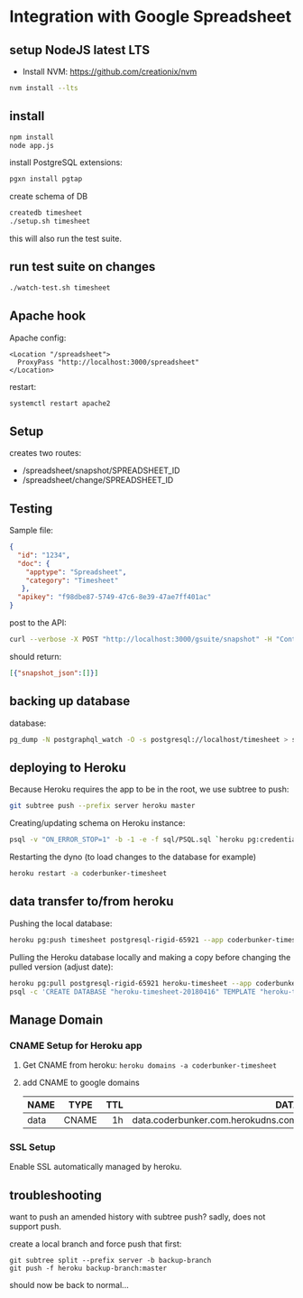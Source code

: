 # Integration with Google Spreadsheet

## setup NodeJS latest LTS

* Install NVM: https://github.com/creationix/nvm

```bash
nvm install --lts
```

## install

```bash
npm install
node app.js
```

install PostgreSQL extensions:

```bash
pgxn install pgtap
```
create schema of DB

```bash
createdb timesheet
./setup.sh timesheet
```

this will also run the test suite.

## run test suite on changes

```bash
./watch-test.sh timesheet
```

## Apache hook

Apache config:

```text
<Location "/spreadsheet">
  ProxyPass "http://localhost:3000/spreadsheet"
</Location>
```

restart:

```bash
systemctl restart apache2
```

## Setup

creates two routes:

* /spreadsheet/snapshot/SPREADSHEET_ID
* /spreadsheet/change/SPREADSHEET_ID

## Testing

Sample file:

```JSON
{
  "id": "1234",
  "doc": {
    "apptype": "Spreadsheet",
    "category": "Timesheet"
   },
  "apikey": "f98dbe87-5749-47c6-8e39-47ae7ff401ac"
}
```

post to the API:

```bash
curl --verbose -X POST "http://localhost:3000/gsuite/snapshot" -H "Content-Type: application/json" -d @samples/coderbunker-intranet-timesheet.json
```

should return:

```JSON
[{"snapshot_json":[]}]
```

## backing up database

database:

```bash
pg_dump -N postgraphql_watch -O -s postgresql://localhost/timesheet > sql/timesheet.sql
```

## deploying to Heroku

Because Heroku requires the app to be in the root, we use subtree to push:

```bash
git subtree push --prefix server heroku master
```

Creating/updating schema on Heroku instance:

```bash
psql -v "ON_ERROR_STOP=1" -b -1 -e -f sql/PSQL.sql `heroku pg:credentials:url | tail -1`
```

Restarting the dyno (to load changes to the database for example)

```bash
heroku restart -a coderbunker-timesheet
```

## data transfer to/from heroku

Pushing the local database:

```bash
heroku pg:push timesheet postgresql-rigid-65921 --app coderbunker-timesheet
```

Pulling the Heroku database locally and making a copy before changing the pulled version
(adjust date):

```bash
heroku pg:pull postgresql-rigid-65921 heroku-timesheet --app coderbunker-timesheet
psql -c 'CREATE DATABASE "heroku-timesheet-20180416" TEMPLATE "heroku-timesheet";' postgres
```

## Manage Domain

### CNAME Setup for Heroku app

1. Get CNAME from heroku:   `heroku domains -a coderbunker-timesheet`

2. add CNAME to google domains

    | NAME   |      TYPE      |  TTL  |                  DATA                 |
    |--------|:--------------:|------:|--------------------------------------:|
    | data   |      CNAME     |  1h   |   data.coderbunker.com.herokudns.com. |


### SSL Setup

Enable SSL automatically managed by heroku.

## troubleshooting

want to push an amended history with subtree push? sadly, does not support push.

create a local branch and force push that first:

```
git subtree split --prefix server -b backup-branch
git push -f heroku backup-branch:master
```

should now be back to normal...
